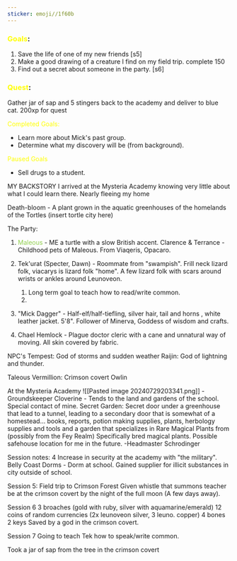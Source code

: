```yaml
---
sticker: emoji//1f60b
---
```

### <span style="color:#ffff00">Goals</span>: 
1. Save the life of one of my new friends [s5]
2. Make a good drawing of a creature I find on my field trip. complete 150
3. Find out a secret about someone in the party. [s6]

### <span style="color:#ffff00">Quest</span>: 
Gather jar of sap and 5 stingers back to the academy and deliver to blue cat.
200xp for quest

<span style="color:#ffff00">Completed Goals: </span>
- Learn more about Mick's past group. 
- Determine what my discovery will be (from background).

<span style="color:#ffff00">Paused</span> <span style="color:#ffff00">Goals</span>
- Sell drugs to a student. 

MY BACKSTORY
I arrived at the Mysteria Academy knowing very little about what I could learn there. Nearly fleeing my home 


Death-bloom - A plant grown in the aquatic greenhouses of the homelands of the Tortles (insert tortle city here)
	

The Party: 

1. <span style="color:#92d050">Maleous</span> - ME a turtle with a slow British accent. Clarence & Terrance - Childhood pets of Maleous. From Viaqeris, Opacaro. 
2. Tek'urat (Specter, Dawn) - Roommate from "swampish". Frill neck lizard folk, viacarys is lizard folk "home". A few lizard folk with scars around wrists or ankles around Leunoveon. 
	1. Long term goal to teach how to read/write common.
	2. 
3. "Mick Dagger" - Half-elf/half-tiefling, silver hair, tail and horns , white leather jacket. 5'8".
Follower of Minerva, Goddess of wisdom and crafts.

4. Chael Hemlock - Plague doctor cleric with a cane and unnatural way of moving. All skin covered by fabric. 

NPC's
Tempest: God of storms and sudden weather
Raijin: God of lightning and thunder. 

Taleous Vermillion: Crimson covert Owlin


At the Mysteria Academy
![[Pasted image 20240729203341.png]]
-Groundskeeper Cloverine - Tends to the land and gardens of the school. Special contact of mine. 
	Secret Garden: 
		Secret door under a greenhouse that lead to a tunnel, leading to a secondary door that is somewhat of a homestead... books, reports, potion making supplies, plants, herbology supplies and tools and a garden that specializes in Rare Magical Plants from (possibly from the Fey Realm) 
			Specifically bred magical plants. 
			Possible safehouse location for me in the future.
-Headmaster Schrodinger

Session notes: 4
	Increase in security at the academy with "the military". 
	Belly Coast Dorms - Dorm at school. 
	Gained supplier for illicit substances in city outside of school. 

Session 5: Field trip to Crimson Forest
Given whistle that summons teacher
be at the crimson covert by the night of the full moon (A few days away). 

Session 6
3 broaches
	(gold with ruby, silver with aquamarine/emerald)
12 coins of random currencies 
	(2x leunoveon silver, 3 leuno. copper)
4 bones
2 keys
Saved by a god in the crimson covert. 

Session 7
Going to teach Tek how to speak/write common. 


Took a jar of sap from the tree in the crimson covert 


